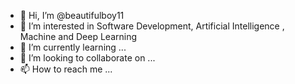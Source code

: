 - 👋 Hi, I’m @beautifulboy11
- 👀 I’m interested in  Software Development, Artificial Intelligence , Machine and Deep Learning 
- 🌱 I’m currently learning ...
- 💞️ I’m looking to collaborate on ...
- 📫 How to reach me ...

<!---
beautifulboy11/beautifulboy11 is a ✨ special ✨ repository because its `README.md` (this file) appears on your GitHub profile.
You can click the Preview link to take a look at your changes.
--->
